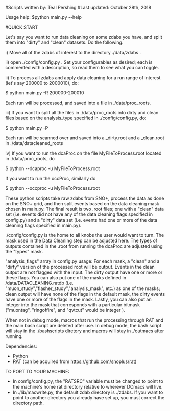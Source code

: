#Scripts written by: Teal Pershing
#Last updated: October 28th, 2018

Usage help: $python main.py --help


#QUICK START

Let's say you want to run data cleaning on some zdabs you have, and split them
into "dirty" and "clean" datasets.  Do the following.

i) Move all of the zdabs of interest to the directory ./data/zdabs .

ii) open ./config/config.py . Set your configurables as desired; each is
commented with a description, so read them to see what you can toggle.


ii) To process all zdabs and apply data cleaning for a run range of interest (let's say 200000 to 2000010), do:

$ python main.py -R 200000-200010

Each run will be processed, and saved into a file in ./data/proc_roots.

iii) If you want to split all the files in ./data/proc_roots 
into dirty and clean files based on the
analysis\_type specified in ./config/config.py, do:

$ python main.py -P

Each run will be scanned over and saved into a \_dirty.root and a \_clean.root in
./data/datacleaned_roots

iv) If you want to run the dcaProc on the file MyFileToProcess.root located
 in ./data/proc_roots, do

$ python --dcaproc -u MyFileToProcess.root

If you want to run the occProc, similarly do

$ python --occproc -u MyFileToProcess.root




These python scripts take raw zdabs from SNO+, process the data as done on the
SNO+ grid, and then split events based on the data cleaning mask chosen in 
main.py.  The final result is two .root files; one with a "clean" data set
(i.e. events did not have any of the data cleaning flags specified in config.py)
and a "dirty" data set (i.e. events had one or more of the data cleaning flags
specified in main.py).

./config/config.py is the home to all knobs the user would want to turn.  The 
mask used in the Data Cleaning step can be adjusted here.  The types of outputs
contained in the .root from running the dcaProc are adjusted using the "types"
mask. 

"analysis_flags" array in config.py usage:
For each mask, a "clean" and a "dirty" version of the processed root will be output.
Events in the clean output are not flagged with the input.  The dirty output 
have one or more or these flags. You can also put one of the masks defined in
/data/DATACLEANING.ratdb (i.e. "muon_study","flasher_study","analysis_mask", etc.)
 as one of the masks; clean output will have none of the flags
 in the default mask, the dirty events have one or more of the flags in the mask.
 Lastly, you can also put an integer into the mask that
corresponds with a particular bitmask ("muontag", "ringoffire", and "qvtcut" would
be integer ).


When not in debug mode, macros that run the processing through RAT and the main
bash script are deleted after use.  In debug mode, the bash script will stay in
the ./bashscripts diretory and macros will stay in ./outmacs after running.

Dependencies:

  - Python
  - RAT (can be acquired from https://github.com/snoplus/rat)

TO PORT TO YOUR MACHINE:

 - In config/config.py, the "RATSRC" variable must be changed to point to the
machine's home rat directory relative to wherever DCmacs will live.
 - In ./lib/macwrite.py, the default zdab directory is ./zdabs.  If you
want to point to another directory you already have set up, you
must correct the directory path.

